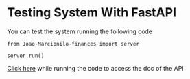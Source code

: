 # Testing System With FastAPI

You can test the system running the following code

```
from Joao-Marcionilo-finances import server

server.run()
```

 [Click here](http://127.0.0.1:8000/docs) while running the code to access the doc of the API